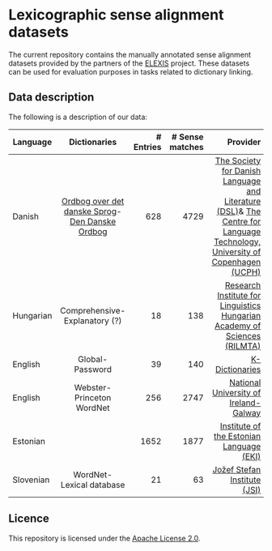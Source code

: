 # Lexicographic sense alignment datasets

The current repository contains the manually annotated sense alignment datasets provided by the partners of the [ELEXIS](https://elex.is/) project. These datasets can be used for evaluation purposes in tasks related to dictionary linking. 


## Data description

The following is a description of our data: 

| Language        | Dictionaries           | # Entries  | # Sense matches | Provider |
| ------------- |:-------------:| -----:| -----:| -----: |
| Danish      | [Ordbog over det danske Sprog](https://ordnet.dk/ods)-[Den Danske Ordbog](https://ordnet.dk/ddo) | 628 | 4729 | [The Society for Danish Language and Literature (DSL)](https://dsl.dk/)& [The Centre for Language Technology, University of Copenhagen (UCPH)](https://cst.ku.dk)|
| Hungarian | Comprehensive-Explanatory (?) | 18 | 138 | [Research Institute for Linguistics Hungarian Academy of Sciences (RILMTA)](http://www.nytud.hu/eng/) |
| English | Global-Password | 39 | 140 | [K-Dictionaries](https://www.lexicala.com/)|
| English | Webster-Princeton WordNet | 256 | 2747 | [National University of Ireland-Galway](http://www.nuigalway.ie/)|
|Estonian| | 1652 | 1877 | [Institute of the Estonian Language (EKI)](https://www.eki.ee)|
|Slovenian| WordNet-Lexical database | 21 | 63 | [Jožef Stefan Institute (JSI)](www.ijs.si)|

## Licence

This repository is licensed under the [Apache License 2.0](https://raw.githubusercontent.com/elexis-eu/Sense-alignment-datasets/master/LICENSE).

